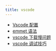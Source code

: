 ```yaml
---
title: vscode
---
```

- [Vscode 配置](./setting.md)
- [emmet 语法](./emmet.md)
- [vscode 下载慢问题](./download.md)
- [vscode 调试技巧](./debugger.md)